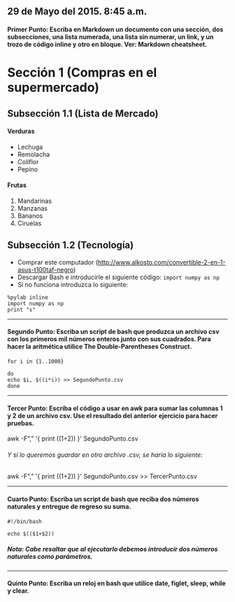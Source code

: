 ## 29 de Mayo del 2015. 8:45 a.m.

#### Primer Punto: Escriba en Markdown un documento con una sección, dos subsecciones, una lista numerada, una lista sin numerar, un link, y un trozo de código inline y otro en bloque. Ver: Markdown cheatsheet.

# Sección 1 (Compras en el supermercado)
## Subsección 1.1 (Lista de Mercado)

#### Verduras
* Lechuga
* Remolacha
* Coliflor
* Pepino

#### Frutas
1. Mandarinas 
2. Manzanas
3. Bananos
4. Ciruelas



## Subsección 1.2 (Tecnología)

- Comprar este computador (http://www.alkosto.com/convertible-2-en-1-asus-t100taf-negro)
- Descargar Bash e introducirle el siguiente código: `import numpy as np`
- Si no funciona introduzca lo siguiente: 
``` 
%pylab inline
import numpy as np
print "s"

```
--- 

#### Segundo Punto: Escriba un script de bash que produzca un archivo csv con los primeros mil números enteros junto con sus cuadrados. Para hacer la aritmética utilice The Double-Parentheses Construct.

```
for i in {1..1000}

do 
echo $i, $((i*i)) >> SegundoPunto.csv
done
```

---

#### Tercer Punto: Escriba el código a usar en awk para sumar las columnas 1 y 2 de un archivo csv. Use el resultado del anterior ejercicio para hacer pruebas.

awk -F"," '{ print (($1+$2)) }' SegundoPunto.csv 

###### Y si lo queremos guardar en otro archivo .csv, se haría lo siguiente:

awk -F"," '{ print (($1+$2)) }' SegundoPunto.csv >> TercerPunto.csv

---

#### Cuarto Punto: Escriba un script de bash que reciba dos números naturales y entregue de regreso su suma.

```
#!/bin/bash

echo $(($1+$2))
```

##### Nota: Cabe resaltar que al ejecutarlo debemos introducir dos números naturales como parámetros.

---

#### Quinto Punto: Escriba un reloj en bash que utilice date, figlet, sleep, while y clear.
